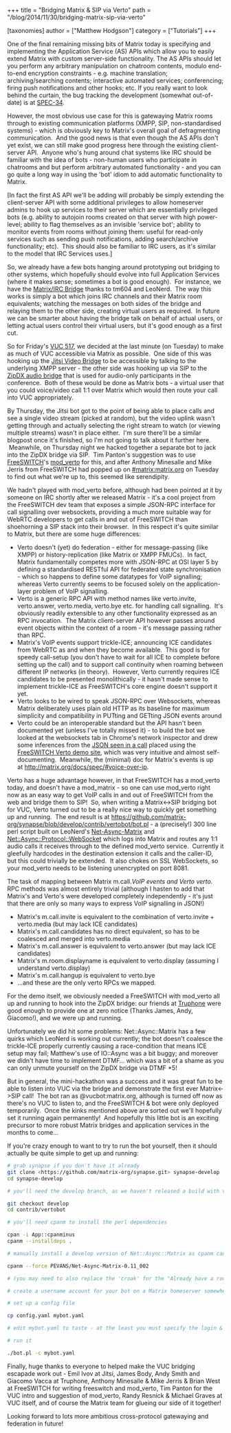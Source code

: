 +++
title = "Bridging Matrix & SIP via Verto"
path = "/blog/2014/11/30/bridging-matrix-sip-via-verto"

[taxonomies]
author = ["Matthew Hodgson"]
category = ["Tutorials"]
+++

One of the final remaining missing bits of Matrix today is specifying and implementing the Application Service (AS) APIs which allow you to easily extend Matrix with custom server-side functionality. The AS APIs should let you perform any arbitrary manipulation on chatroom contents, modulo end-to-end encryption constraints - e.g. machine translation; archiving/searching contents; interactive automated services; conferencing; firing push notifications and other hooks; etc. If you really want to look behind the curtain, the bug tracking the development (somewhat out-of-date) is at <a href="/jira/browse/SPEC-34">SPEC-34</a>.

However, the most obvious use case for this is gatewaying Matrix rooms through to existing communication platforms (XMPP, SIP, non-standardised systems) - which is obviously key to Matrix's overall goal of defragmenting communication.  And the good news is that even though the AS APIs don't yet exist, we can still make good progress here through the existing client-server API.  Anyone who's hung around chat systems like IRC should be familiar with the idea of bots - non-human users who participate in chatrooms and but perform arbitrary automated functionality - and you can go quite a long way in using the 'bot' idiom to add automatic functionality to Matrix.

[In fact the first AS API we'll be adding will probably be simply extending the client-server API with some additional privileges to allow homeserver admins to hook up services to their server which are essentially privileged bots (e.g. ability to autojoin rooms created on that server with high power-level; ability to flag themselves as an invisible 'service bot'; ability to monitor events from rooms without joining them: useful for read-only services such as sending push notifications, adding search/archive functionality; etc).  This should also be familiar to IRC users, as it's similar to the model that IRC Services uses.]

So, we already have a few bots hanging around prototyping out bridging to other systems, which hopefully should evolve into full Application Services (where it makes sense; sometimes a bot is good enough).  For instance, we have the <a href="https://github.com/tm604/Matrix-IRCBridge">Matrix/IRC Bridge</a> thanks to tm604 and LeoNerd.  The way this works is simply a bot which joins IRC channels and their Matrix room equivalents; watching the messages on both sides of the bridge and relaying them to the other side, creating virtual users as required.  In future we can be smarter about having the bridge talk on behalf of actual users, or letting actual users control their virtual users, but it's good enough as a first cut.

So for Friday's <a href="http://www.voipusersconference.org/2014/vuc517-matrix-org/">VUC 517</a>, we decided at the last minute (on Tuesday) to make as much of VUC accessible via Matrix as possible.  One side of this was hooking up the <a href="https://jitsi.org/Projects/JitsiMeet">Jitsi Video Bridge</a> to be accessible by talking to the underlying XMPP server - the other side was hooking up via SIP to the <a href="https://www.zipdx.info">ZipDX audio bridge</a> that is used for audio-only participants in the conference.  Both of these would be done as Matrix bots - a virtual user that you could voice/video call 1:1 over Matrix which would then route your call into VUC appropriately.

By Thursday, the Jitsi bot got to the point of being able to place calls and see a single video stream (picked at random), but the video uplink wasn't getting through and actually selecting the right stream to watch (or viewing multiple streams) wasn't in place either.  I'm sure there'll be a similar blogpost once it's finished, so I'm not going to talk about it further here.  Meanwhile, on Thursday night we hacked together a separate bot to jack into the ZipDX bridge via SIP.  Tim Panton's suggestion was to use <a href="http://www.freeswitch.org">FreeSWITCH</a>'s <a href="https://freeswitch.org/confluence/display/FREESWITCH/mod_verto">mod_verto</a> for this, and after Anthony Minesalle and Mike Jerris from FreeSWITCH had popped up on <a href="http://matrix.org/beta">#matrix:matrix.org</a> on Tuesday to find out what we're up to, this seemed like serendipity.

We hadn't played with mod_verto before, although had been pointed at it by someone on IRC shortly after we released Matrix - it's a cool project from the FreeSWITCH dev team that exposes a simple JSON-RPC interface for call signalling over websockets, providing a much more suitable way for WebRTC developers to get calls in and out of FreeSWITCH than shoehorning a SIP stack into their browser.  In this respect it's quite similar to Matrix, but there are some huge differences:
<ul>
 <li>Verto doesn't (yet) do federation - either for message-passing (like XMPP) or history-replication (like Matrix or XMPP FMUCs).  In fact, Matrix fundamentally competes more with JSON-RPC at OSI layer 5 by defining a standardised RESTful API for federated state synchronisation - which so happens to define some datatypes for VoIP signalling; whereas Verto currently seems to be focused solely on the application-layer problem of VoIP signalling.</li>
 <li>Verto is a generic RPC API with method names like verto.invite, verto.answer, verto.media, verto.bye etc. for handling call signalling.  It's obviously readily extensible to any other functionality expressed as an RPC invocation.  The Matrix client-server API however passes around event objects within the context of a room - it's message passing rather than RPC.</li>
 <li>Matrix's VoIP events support trickle-ICE; announcing ICE candidates from WebRTC as and when they become available.  This good is for speedy call-setup (you don't have to wait for all ICE to complete before setting up the call) and to support call continuity when roaming between different IP networks (in theory).  However, Verto currently requires ICE candidates to be presented monolithically - it hasn't made sense to implement trickle-ICE as FreeSWITCH's core engine doesn't support it yet.</li>
        <li>Verto looks to be wired to speak JSON-RPC over Websockets, whereas Matrix deliberately uses plain old HTTP as its baseline for maximum simplicity and compatibility in PUTting and GETting JSON events around</li>
 <li>Verto could be an interoperable standard but the API hasn't been documented yet (unless I've totally missed it) - to build the bot we looked at the websockets tab in Chrome's network inspector and drew some inferences from the <a href="https://github.com/matrix-org/synapse/blob/e43139ac5e1f337d9a82ee16d9a4f15195120ec3/contrib/vertobot/verto-example.json">JSON seen in a call</a> placed using the <a href="https://webrtc.freeswitch.org/verto">FreeSWITCH Verto demo site</a>, which was very intuitive and almost self-documenting.  Meanwhile, the (minimal) doc for Matrix's events is up at <a href="http://matrix.org/docs/spec/#voice-over-ip">http://matrix.org/docs/spec/#voice-over-ip</a>.</li>
</ul>
Verto has a huge advantage however, in that FreeSWITCH has a mod_verto today, and doesn't have a mod_matrix - so one can use mod_verto right now as an easy way to get VoIP calls in and out of FreeSWITCH from the web and bridge them to SIP!  So, when writing a Matrix&lt;-&gt;SIP bridging bot for VUC, Verto turned out to be a really nice way to quickly get something up and running.  The end result is at <a href="https://github.com/matrix-org/synapse/blob/e43139ac5e1f337d9a82ee16d9a4f15195120ec3/contrib/vertobot/bot.pl">https://github.com/matrix-org/synapse/blob/develop/contrib/vertobot/bot.pl</a> - a (precisely!) 300 line perl script built on LeoNerd's <a href="https://metacpan.org/release/Net-Async-Matrix">Net-Async-Matrix</a> and <a href="https://metacpan.org/release/Net::Async::Protocol::WebSocket">Net::Async::Protocol::WebSocket</a> which logs into Matrix and routes any 1:1 audio calls it receives through to the defined mod_verto service.  Currently it gleefully hardcodes in the destination extension it calls and the caller-ID, but this could trivially be extended.  It also chokes on SSL WebSockets, so your mod_verto needs to be listening unencrypted on port 8081.

The task of mapping between Matrix m.call.*VoIP events and Verto verto.* RPC methods was almost entirely trivial (although I hasten to add that Matrix's and Verto's were developed completely independently - it's just that there are only so many ways to express VoIP signalling in JSON!)
<ul>
 <li>Matrix's m.call.invite is equivalent to the combination of verto.invite + verto.media (but may lack ICE candidates)</li>
 <li>Matrix's m.call.candidates has no direct equivalent, so has to be coalesced and merged into verto.media</li>
 <li>Matrix's m.call.answer is equivalent to verto.answer (but may lack ICE candidates)</li>
 <li>Matrix's m.room.displayname is equivalent to verto.display (assuming I understand verto.display)</li>
 <li>Matrix's m.call.hangup is equivalent to verto.bye</li>
 <li>…and these are the only verto RPCs we mapped.</li>
</ul>
For the demo itself, we obviously needed a FreeSWITCH with mod_verto all up and running to hook into the ZipDX bridge: our friends at <a href="http://truphone.com">Truphone</a> were good enough to provide one at zero notice (Thanks James, Andy, Giacomo!), and we were up and running.

Unfortunately we did hit some problems: Net::Async::Matrix has a few quirks which LeoNerd is working out currently; the bot doesn't coalesce the trickle-ICE properly currently causing a race-condition that means ICE setup may fail; Matthew's use of IO::Async was a bit buggy; and moreover we didn't have time to implement DTMF… which was a bit of a shame as you can only unmute yourself on the ZipDX bridge via DTMF *5!

But in general, the mini-hackathon was a success and it was great fun to be able to listen into VUC via the bridge and demonstrate the first ever Matrix&lt;-&gt;SIP call!  The bot ran as @vucbot:matrix.org, although is turned off now as there's no VUC to listen to, and the FreeSWITCH & bot were only deployed temporarily.  Once the kinks mentioned above are sorted out we'll hopefully set it running again permanently!  And hopefully this little bot is an exciting precursor to more robust Matrix bridges and application services in the months to come...

If you're crazy enough to want to try to run the bot yourself, then it should actually be quite simple to get up and running:

```bash
# grab synapse if you don't have it already
git clone <https://github.com/matrix-org/synapse.git> synapse-develop
cd synapse-develop

# you'll need the develop branch, as we haven't released a build with vertobot in it yet

git checkout develop
cd contrib/vertobot

# you'll need cpanm to install the perl dependencies

cpan -i App::cpanminus
cpanm --installdeps .

# manually install a develop version of Net::Async::Matrix as cpanm can't figure it out, seemingly

cpanm --force PEVANS/Net-Async-Matrix-0.11_002

# (you may need to also replace the 'croak' for the "Already have a room with ID" error with 'warn' in Net::Async::Matrix if the bot crashes with this error)

# create a username account for your bot on a Matrix homeserver somewhere at this point

# set up a config file

cp config.yaml mybot.yaml

# edit mybot.yaml to taste - at the least you must specify the login & password & homeserver for your bot

# run it

./bot.pl -c mybot.yaml
```

Finally, huge thanks to everyone to helped make the VUC bridging escapade work out - Emil Ivov at Jitsi, James Body, Andy Smith and Giacomo Vacca at Truphone, Anthony Minesalle & Mike Jerris & Brian West at FreeSWITCH for writing freeswitch and mod_verto, Tim Panton for the VUC intro and suggestion of mod_verto, Randy Resnick & Michael Graves at VUC itself, and of course the Matrix team for glueing our side of it together!

Looking forward to lots more ambitious cross-protocol gatewaying and federation in future!
